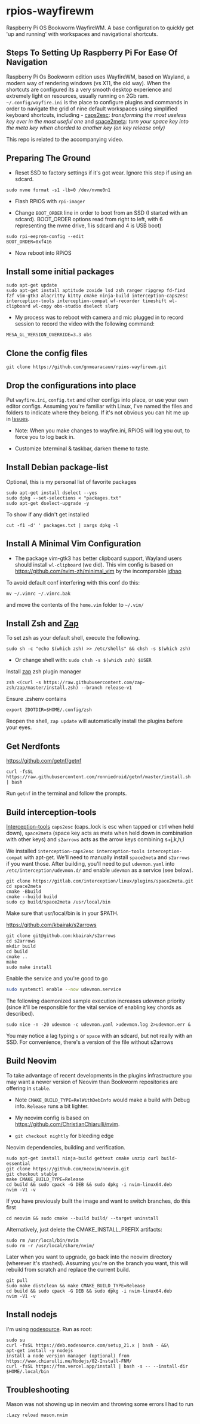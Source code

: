 # rpios-wayfirewm
Raspberry Pi OS Bookworm WayfireWM.
A base configuration to quickly get 'up and running' with workspaces and navigational shortcuts.

## Steps To Setting Up Raspberry Pi For Ease Of Navigation

Raspberry Pi Os Bookworm edition uses WayfireWM, based on Wayland, a modern way of rendering windows (vs X11, the old way). When the shortcuts are configured its a very smooth desktop experience and extremely light on resources, usually running on 2Gb ram. `~/.config/wayfire.ini` is the place to configure plugins and commands in order to navigate the grid of nine default workspaces using simplified keyboard shortcuts, including - [caps2esc](https://gitlab.com/interception/linux/plugins/caps2esc): _transforming the most useless key ever in the most useful one_ and [space2meta](https://gitlab.com/interception/linux/plugins/space2meta): _turn your space key into the meta key when chorded to another key (on key release only)_

This repo is related to the accompanying video. 

## Preparing The Ground 

- Reset SSD to factory settings if it's got wear. Ignore this step if using an sdcard.
```
sudo nvme format -s1 -lb=0 /dev/nvme0n1
```
- Flash RPiOS with `rpi-imager`

- Change `BOOT_ORDER` line in order to boot from an SSD (I started with an sdcard). BOOT_ORDER options read from right to left, with 6 representing the nvme drive, 1 is sdcard and 4 is USB boot) 

```
sudo rpi-eeprom-config --edit
BOOT_ORDER=0xf416
```
- Now reboot into RPiOS

## Install some initial packages

```
sudo apt-get update
sudo apt-get install aptitude zoxide lsd zsh ranger ripgrep fd-find fzf vim-gtk3 alacritty kitty cmake ninja-build interception-caps2esc interception-tools interception-compat wf-recorder timeshift wl-clipboard wl-copy obs-studio dselect slurp
```
- My process was to reboot with camera and mic plugged in to record session to record the video with the following command:
```
MESA_GL_VERSION_OVERRIDE=3.3 obs
```
## Clone the config files 
```
git clone https://github.com/gnmearacaun/rpios-wayfirewm.git
```
## Drop the configurations into place

Put `wayfire.ini`, `config.txt` and other configs into place, or use your own editor configs. Assuming you're familiar with Linux, I've named the files and folders to indicate where they belong. If it's not obvious you can hit me up in [Issues](https://github.com/gnmearacaun/rpios-wayfirewm/issues). 

- Note: When you make changes to wayfire.ini, RPiOS will log you out, to force you to log back in.

- Customize lxterminal & taskbar, darken theme to taste.

## Install Debian package-list 
Optional, this is my personal list of favorite packages

```
sudo apt-get install dselect --yes
sudo dpkg --set-selections < "packages.txt"
sudo apt-get dselect-upgrade -y
```
To show if any didn't get installed
```
cut -f1 -d' ' packages.txt | xargs dpkg -l
```
## Install A Minimal Vim Configuration 

- The package vim-gtk3 has better clipboard support, Wayland users should install `wl-clipboard` (we did). This vim config is based on https://github.com/nvim-zh/minimal_vim by the incomparable [jdhao](https://github.com/jdhao)

To avoid default conf interfering with this conf do this:
```
mv ~/.vimrc ~/.vimrc.bak
```
and move the contents of the `home.vim` folder to `~/.vim/`

## Install Zsh and [Zap](https://www.zapzsh.com/) 

To set zsh as your default shell, execute the following.
```
sudo sh -c "echo $(which zsh) >> /etc/shells" && chsh -s $(which zsh)
```
- Or change shell with: `sudo chsh -s $(which zsh) $USER`

Install [zap](https://github.com/zap-zsh/zap) zsh plugin manager
```
zsh <(curl -s https://raw.githubusercontent.com/zap-zsh/zap/master/install.zsh) --branch release-v1
```

Ensure .zshenv contains
```
export ZDOTDIR=$HOME/.config/zsh
```
Reopen the shell, `zap update` will automatically install the plugins before your eyes. 

## Get Nerdfonts
https://github.com/getnf/getnf
```
curl -fsSL https://raw.githubusercontent.com/ronniedroid/getnf/master/install.sh | bash
```
Run `getnf` in the terminal and follow the prompts.

## Build interception-tools 

[Interception-tools](https://gitlab.com/interception/linux/tools) `caps2esc` (caps_lock is esc when tapped or ctrl when held down), `space2meta` (space key acts as meta when held down in combination with other keys) and `s2arrows`  acts as the arrow keys combining s+j,k,h,l

We installed `interception-caps2esc interception-tools interception-compat` with apt-get. We'll need to manually install `space2meta` and `s2arrows` if you want those. After building, you'll need to put `udevmon.yaml` into `/etc/interception/udevmon.d/` and enable `udevmon` as a service (see below). 

```
git clone https://gitlab.com/interception/linux/plugins/space2meta.git
cd space2meta
cmake -Bbuild
cmake --build build
sudo cp build/space2meta /usr/local/bin  
```
Make sure that usr/local/bin is in your $PATH.

https://github.com/kbairak/s2arrows 

```
git clone git@github.com:kbairak/s2arrows
cd s2arrows
mkdir build
cd build
cmake ..
make
sudo make install
```
Enable the service and you're good to go

```bash
sudo systemctl enable --now udevmon.service
```
The following daemonized sample execution increases udevmon priority (since it'll be responsible for the vital service of enabling key chords as described).
```
sudo nice -n -20 udevmon -c udevmon.yaml >udevmon.log 2>udevmon.err &
```
You may notice a lag typing `s` or `space` with an sdcard, but not really with an SSD. For convenience, there's a version of the file without s2arrows

## Build Neovim 

To take advantage of recent developments in the plugins infrastructure you may want a newer version of Neovim than Bookworm repositories are offering in `stable`. 

- Note `CMAKE_BUILD_TYPE=RelWithDebInfo` would make a build with Debug info. `Release` runs a bit lighter.

- My neovim config is based on https://github.com/ChristianChiarulli/nvim. 

- `git checkout nightly` for bleeding edge

Neovim dependencies, building and verification. 
```
sudo apt-get install ninja-build gettext cmake unzip curl build-essential
git clone https://github.com/neovim/neovim.git
git checkout stable 
make CMAKE_BUILD_TYPE=Release
cd build && sudo cpack -G DEB && sudo dpkg -i nvim-linux64.deb
nvim -V1 -v
```
If you have previously built the image and want to switch branches, do this first
```
cd neovim && sudo cmake --build build/ --target uninstall
```

Alternatively, just delete the CMAKE_INSTALL_PREFIX artifacts:
```
sudo rm /usr/local/bin/nvim
sudo rm -r /usr/local/share/nvim/
```

Later when you want to upgrade, go back into the neovim directory (wherever it's stashed). Assuming you're on the branch you want, this will rebuild from scratch and replace the current build.

```
git pull
sudo make distclean && make CMAKE_BUILD_TYPE=Release
cd build && sudo cpack -G DEB && sudo dpkg -i nvim-linux64.deb
nvim -V1 -v
```

## Install nodejs 

I'm using [nodesource](https://github.com/nodesource/distributions). Run as root:
```
sudo su
curl -fsSL https://deb.nodesource.com/setup_21.x | bash - &&\
apt-get install -y nodejs
install a node version manager (optional) from https://www.chiarulli.me/Nodejs/02-Install-FNM/
curl -fsSL https://fnm.vercel.app/install | bash -s -- --install-dir $HOME/.local/bin
```
## Troubleshooting

Mason was not showing up in neovim and throwing some errors
I had to run 
```
:Lazy reload mason.nvim
```
